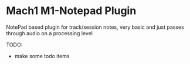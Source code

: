 # Mach1 M1-Notepad Plugin
NotePad based plugin for track/session notes, very basic and just passes through audio on a processing level

TODO:
- make some todo items
